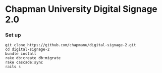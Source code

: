 # Chapman University Digital Signage 2.0

### Set up
```
git clone https://github.com/chapmanu/digital-signage-2.git
cd digital-signage-2
bundle install
rake db:create db:migrate
rake cascade:sync
rails s
```
